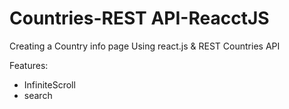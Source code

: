 # Countries-REST API-ReacctJS

Creating a Country info page Using react.js & REST Countries API

Features:
- InfiniteScroll
- search
